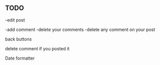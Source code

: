 ## TODO 

-edit post

-add comment
-delete your comments
-delete any comment on your post

back buttons

delete comment if you posted it 

Date formatter
